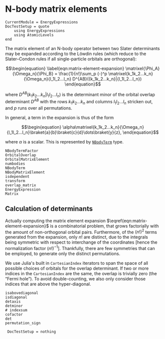 # N-body matrix elements

```@meta
CurrentModule = EnergyExpressions
DocTestSetup = quote
    using EnergyExpressions
    using AtomicLevels
end
```

The matrix element of an N-body operator between two Slater
determinants may be expanded according to the Löwdin rules (which
reduce to the Slater–Condon rules if all single-particle orbitals are
orthogonal):

$$\begin{equation}
\label{eqn:matrix-element-expansion}
\matrixel{\Phi_A}{\Omega_n}{\Phi_B} =
\frac{1}{n!}\sum_p (-)^p
\matrixel{k_1k_2...k_n}{\Omega_n}{l_1l_2...l_n}
D^{AB}({k_1k_2...k_n}|{l_1l_2...l_n})
\end{equation}$$

where $D^{AB}({k_1k_2...k_n}|{l_1l_2...l_n})$ is the determinant minor
of the orbital overlap determinant $D^{AB}$ with the rows
${k_1k_2...k_n}$ and columns ${l_1l_2...l_n}$ stricken out, and $p$
runs over all permutations.

In general, a term in the expansion is thus of the form

$$\begin{equation}
\alpha\matrixel{k_1k_2...k_n}{\Omega_n}{l_1l_2...l_n}\braket{a}{b}\braket{c}{d}\dots\braket{y}{z},
\end{equation}$$

where $\alpha$ is a scalar. This is represented by [`NBodyTerm`](@ref) type.

```@docs
NBodyTermFactor
OrbitalOverlap
OrbitalMatrixElement
numbodies
NBodyTerm
NBodyMatrixElement
isdependent
transform
overlap_matrix
EnergyExpression
Matrix
```

## Calculation of determinants

Actually computing the matrix element expansion
$\eqref{eqn:matrix-element-expansion}$ is a combinatorial problem,
that grows factorially with the amount of non-orthogonal orbital
pairs. Furthermore, of the $(n!)^2$ terms generated from the
expansion, only $n!$ are distinct, due to the integrals being
symmetric with respect to interchange of the coordinates [hence the
normalization factor $(n!)^{-1}$]. Thankfully, there are few
symmetries that can be employed, to generate only the distinct
permutations.

We use Julia's built in `CartesianIndex` iterators to span the space
of all possible choices of orbitals for the overlap determinant. If
two or more indices in the `CartesianIndex` are the same, the overlap
is trivially zero (the “Fermi hole”). To avoid double-counting, we
also only consider those indices that are above the hyper-diagonal.

```@docs
isabovediagonal
isdiagonal
detaxis
detminor
# indexsum
cofactor
det
permutation_sign
```

```@meta
 DocTestSetup = nothing
```
